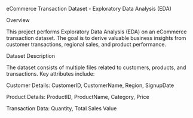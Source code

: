 eCommerce Transaction Dataset - Exploratory Data Analysis (EDA)

Overview

This project performs Exploratory Data Analysis (EDA) on an eCommerce transaction dataset. The goal is to derive valuable business insights from customer transactions, regional sales, and product performance.

Dataset Description

The dataset consists of multiple files related to customers, products, and transactions. Key attributes include:

Customer Details: CustomerID, CustomerName, Region, SignupDate

Product Details: ProductID, ProductName, Category, Price

Transaction Data: Quantity, Total Sales Value
